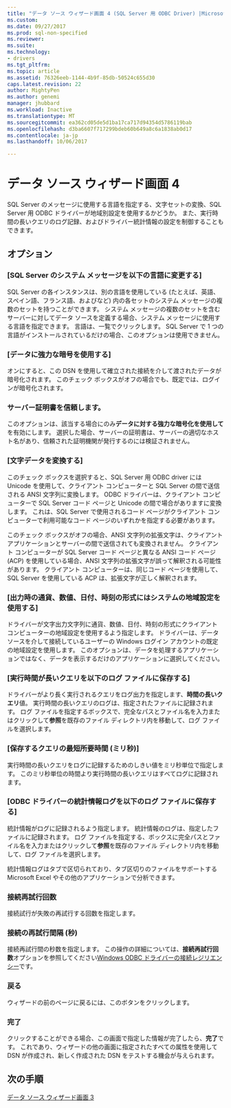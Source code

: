 ```yaml
---
title: "データ ソース ウィザード画面 4 (SQL Server 用 ODBC Driver) |Microsoft ドキュメント"
ms.custom: 
ms.date: 09/27/2017
ms.prod: sql-non-specified
ms.reviewer: 
ms.suite: 
ms.technology:
- drivers
ms.tgt_pltfrm: 
ms.topic: article
ms.assetid: 76326eeb-1144-4b9f-85db-50524c655d30
caps.latest.revision: 22
author: MightyPen
ms.author: genemi
manager: jhubbard
ms.workload: Inactive
ms.translationtype: MT
ms.sourcegitcommit: ea362cd05de5d1ba17ca717d94354d5786119bab
ms.openlocfilehash: d3ba6607f717299bdeb60b649a8c6a1838ab0d17
ms.contentlocale: ja-jp
ms.lasthandoff: 10/06/2017

---
```

# <a name="data-source-wizard-screen-4"></a>データ ソース ウィザード画面 4

SQL Server のメッセージに使用する言語を指定する、文字セットの変換、SQL Server 用 ODBC ドライバーが地域別設定を使用するかどうか。 また、実行時間の長いクエリのログ記録、およびドライバー統計情報の設定を制御することもできます。

## <a name="options"></a>オプション

### <a name="change-the-language-of-sql-server-system-messages-to"></a>[SQL Server のシステム メッセージを以下の言語に変更する]

SQL Server の各インスタンスは、別の言語を使用している (たとえば、英語、スペイン語、フランス語、およびなど) 内の各セットのシステム メッセージの複数のセットを持つことができます。 システム メッセージの複数のセットを含むサーバーに対してデータ ソースを定義する場合、システム メッセージに使用する言語を指定できます。 言語は、一覧でクリックします。 SQL Server で 1 つの言語がインストールされているだけの場合、このオプションは使用できません。

### <a name="use-strong-encryption-for-data"></a>[データに強力な暗号を使用する]

オンにすると、この DSN を使用して確立された接続を介して渡されたデータが暗号化されます。 このチェック ボックスがオフの場合でも、既定では、ログインが暗号化されます。

### <a name="trust-server-certificate"></a>サーバー証明書を信頼します。

このオプションは、該当する場合にのみ**データに対する強力な暗号化を使用して**を有効にします。 選択した場合、サーバーの証明書は、サーバーの適切なホスト名があり、信頼された証明機関が発行するのには検証されません。 

### <a name="perform-translation-for-character-data"></a>[文字データを変換する]

このチェック ボックスを選択すると、SQL Server 用 ODBC driver には Unicode を使用して、クライアント コンピューターと SQL Server の間で送信される ANSI 文字列に変換します。 ODBC ドライバーは、クライアント コンピューターで SQL Server コード ページと Unicode の間で場合がありますに変換します。 これは、SQL Server で使用されるコード ページがクライアント コンピューターで利用可能なコード ページのいずれかを指定する必要があります。

このチェック ボックスがオフの場合、ANSI 文字列の拡張文字は、クライアント アプリケーションとサーバーの間で送信されても変換されません。 クライアント コンピューターが SQL Server コード ページと異なる ANSI コード ページ (ACP) を使用している場合、ANSI 文字列の拡張文字が誤って解釈される可能性があります。 クライアント コンピューターは、同じコード ページを使用して、SQL Server を使用している ACP は、拡張文字が正しく解釈されます。

### <a name="use-regional-settings-when-outputting-currency-numbers-dates-and-times"></a>[出力時の通貨、数値、日付、時刻の形式にはシステムの地域設定を使用する]

ドライバーが文字出力文字列に通貨、数値、日付、時刻の形式にクライアント コンピューターの地域設定を使用するよう指定します。 ドライバーは、データ ソースを介して接続しているユーザーの Windows ログイン アカウントの既定の地域設定を使用します。 このオプションは、データを処理するアプリケーションではなく、データを表示するだけのアプリケーションに選択してください。

### <a name="save-long-running-queries-to-the-log-file"></a>[実行時間が長いクエリを以下のログ ファイルに保存する]

ドライバーがより長く実行されるクエリをログ出力を指定します、**時間の長いクエリ**値。 実行時間の長いクエリのログは、指定されたファイルに記録されます。 ログ ファイルを指定するボックスで、完全なパスとファイル名を入力またはクリックして**参照**を既存のファイル ディレクトリ内を移動して、ログ ファイルを選択します。

### <a name="long-query-time-milliseconds"></a>[保存するクエリの最短所要時間 (ミリ秒)]

実行時間の長いクエリをログに記録するためのしきい値をミリ秒単位で指定します。 このミリ秒単位の時間より実行時間の長いクエリはすべてログに記録されます。

### <a name="log-odbc-driver-statistics-to-the-log-file"></a>[ODBC ドライバーの統計情報ログを以下のログ ファイルに保存する]

統計情報がログに記録されるよう指定します。 統計情報のログは、指定したファイルに記録されます。 ログ ファイルを指定する、ボックスに完全パスとファイル名を入力またはクリックして**参照**を既存のファイル ディレクトリ内を移動して、ログ ファイルを選択します。

統計情報ログはタブで区切られており、タブ区切りのファイルをサポートする Microsoft Excel やその他のアプリケーションで分析できます。

### <a name="connect-retry-count"></a>接続再試行回数

接続試行が失敗の再試行する回数を指定します。

### <a name="connect-retry-interval-seconds"></a>接続の再試行間隔 (秒)

接続再試行間の秒数を指定します。 この操作の詳細については、**接続再試行回数**オプションを参照してください[Windows ODBC ドライバーの接続レジリエンシー](../../../connect/odbc/windows/connection-resiliency-in-the-windows-odbc-driver.md)です。

### <a name="back"></a>戻る

ウィザードの前のページに戻るには、このボタンをクリックします。

### <a name="finish"></a>完了

クリックすることができる場合、この画面で指定した情報が完了したら、**完了**です。 これであり、ウィザードの他の画面に指定されたすべての属性を使用して DSN が作成され、新しく作成された DSN をテストする機会が与えられます。

## <a name="next-steps"></a>次の手順

[データ ソース ウィザード画面 3](../../../connect/odbc/windows/dsn-wizard-3.md)

